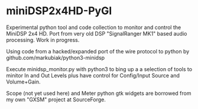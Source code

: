 # miniDSP2x4HD-PyGI

Experimental python tool and code collection to monitor and control the MiniDSP 2x4 HD. Port from very old DSP "SignalRanger MK1" based audio processing. Work in progress.

Using code from a hacked/expanded port of the wire protocol to python by github.com/markubiak/python3-minidsp

Execute minidsp_monitor.py with python3 to bing up a a selection of tools to minitor In and Out Levels plus have control for Config/Input Source and Volume+Gain.

Scope (not yet used here) and Meter python gtk widgets are borrowed from my own "GXSM" project at SourceForge.
